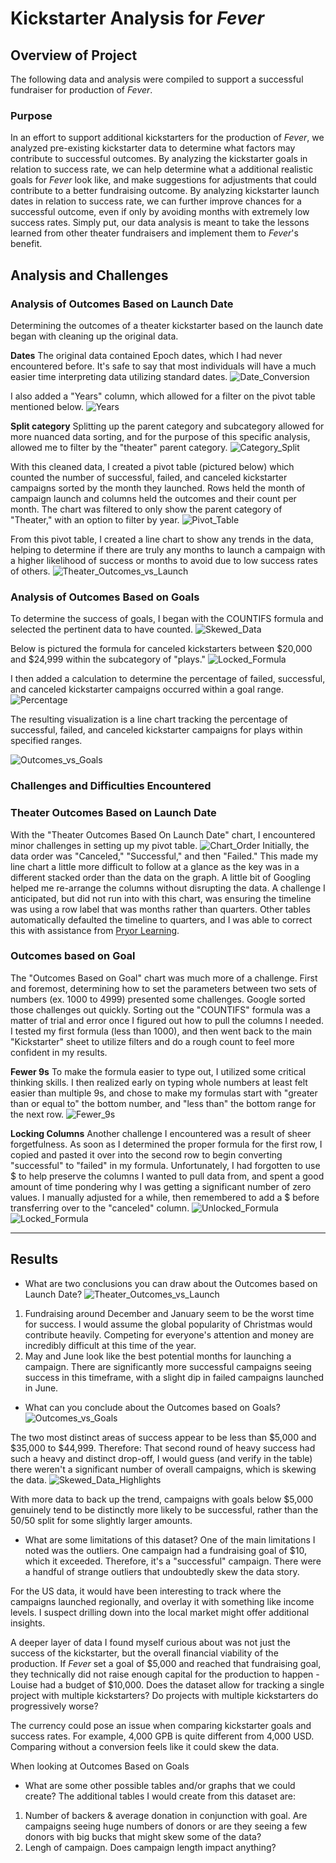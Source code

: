 # Kickstarter Analysis for *Fever*

## Overview of Project
The following data and analysis were compiled to support a successful fundraiser for production of *Fever*. 

### Purpose
In an effort to support additional kickstarters for the production of *Fever*, we analyzed pre-existing kickstarter data to determine what factors may contribute to successful outcomes. By analyzing the kickstarter goals in relation to success rate, we can help determine what a additional realistic goals for *Fever* look like, and make suggestions for adjustments that could contribute to a better fundraising outcome. By analyzing kickstarter launch dates in relation to success rate, we can further improve chances for a successful outcome, even if only by avoiding months with extremely low success rates. Simply put, our data analysis is meant to take the lessons learned from other theater fundraisers and implement them to *Fever*'s benefit.   

## Analysis and Challenges

### Analysis of Outcomes Based on Launch Date
Determining the outcomes of a theater kickstarter based on the launch date began with cleaning up the original data.

**Dates**
The original data contained Epoch dates, which I had never encountered before. It's safe to say that most individuals will have a much easier time interpreting data utilizing standard dates.
![Date_Conversion](https://github.com/TRACIE-F/kickstarter_analysis/blob/main/Resources/Date_Conversion.png)

I also added a "Years" column, which allowed for a filter on the pivot table mentioned below.
![Years](https://github.com/TRACIE-F/kickstarter_analysis/blob/main/Resources/Years.png)

**Split category**
Splitting up the parent category and subcategory allowed for more nuanced data sorting, and for the purpose of this specific analysis, allowed me to filter by the "theater" parent category.
![Category_Split](https://github.com/TRACIE-F/kickstarter_analysis/blob/main/Resources/Category_Split.png)

With this cleaned data, I created a pivot table (pictured below) which counted the number of successful, failed, and canceled kickstarter campaigns sorted by the month they launched. Rows held the month of campaign launch and columns held the outcomes and their count per month. The chart was filtered to only show the parent category of "Theater," with an option to filter by year.
![Pivot_Table](https://github.com/TRACIE-F/kickstarter_analysis/blob/main/Resources/Pivot_Table.png)

From this pivot table, I created a line chart to show any trends in the data, helping to determine if there are truly any months to launch a campaign with a higher likelihood of success or months to avoid due to low success rates of others.
![Theater_Outcomes_vs_Launch](https://github.com/TRACIE-F/kickstarter_analysis/blob/main/Resources/Theater_Outcomes_vs_Launch.png)

### Analysis of Outcomes Based on Goals
To determine the success of goals, I began with the COUNTIFS formula and selected the pertinent data to have counted. 
![Skewed_Data](https://github.com/TRACIE-F/kickstarter_analysis/blob/main/Resources/Skewed_Data.png)

Below is pictured the formula for canceled kickstarters between $20,000 and $24,999 within the subcategory of "plays."
![Locked_Formula](https://github.com/TRACIE-F/kickstarter_analysis/blob/main/Resources/Locked%20Formula.png)

I then added a calculation to determine the percentage of failed, successful, and canceled kickstarter campaigns occurred within a goal range.
![Percentage](https://github.com/TRACIE-F/kickstarter_analysis/blob/main/Resources/Percentage.png)

The resulting visualization is a line chart tracking the percentage of successful, failed, and canceled kickstarter campaigns for plays within specified ranges.

![Outcomes_vs_Goals](https://github.com/TRACIE-F/kickstarter_analysis/blob/main/Resources/Outcomes_vs_Goals.png)

### Challenges and Difficulties Encountered
### Theater Outcomes Based on Launch Date
With the "Theater Outcomes Based On Launch Date" chart, I encountered minor challenges in setting up my pivot table.
![Chart_Order](https://github.com/TRACIE-F/kickstarter_analysis/blob/main/Resources/Chart_Order.png)
Initially, the data order was "Canceled," "Successful," and then "Failed." This made my line chart a little more difficult to follow at a glance as the key was in a different stacked order than the data on the graph. A little bit of Googling helped me re-arrange the columns without disrupting the data. 
A challenge I anticipated, but did not run into with this chart, was ensuring the timeline was using a row label that was months rather than quarters. Other tables automatically defaulted the timeline to quarters, and I was able to correct this with assistance from [Pryor Learning](https://www.pryor.com/blog/grouping-excel-pivottable-data-by-month/).

### Outcomes based on Goal
The "Outcomes Based on Goal" chart was much more of a challenge. First and foremost, determining how to set the parameters between two sets of numbers (ex. 1000 to 4999) presented some challenges. Google sorted those challenges out quickly. Sorting out the "COUNTIFS" formula was a matter of trial and error once I figured out how to pull the columns I needed. I tested my first formula (less than 1000), and then went back to the main "Kickstarter" sheet to utilize filters and do a rough count to feel more confident in my results.

**Fewer 9s**
To make the formula easier to type out, I utilized some critical thinking skills. I then realized early on typing whole numbers at least felt easier than multiple 9s, and chose to make my formulas start with "greater than or equal to" the bottom number, and "less than" the bottom range for the next row.
![Fewer_9s](https://github.com/TRACIE-F/kickstarter_analysis/blob/main/Resources/Fewer_9s.png)

**Locking Columns**
Another challenge I encountered was a result of sheer forgetfulness. As soon as I determined the proper formula for the first row, I copied and pasted it over into the second row to begin converting "successful" to "failed" in my formula. Unfortunately, I had forgotten to use $ to help preserve the columns I wanted to pull data from, and spent a good amount of time pondering why I was getting a significant number of zero values. I manually adjusted for a while, then remembered to add a $ before transferring over to the "canceled" column.
![Unlocked_Formula](https://github.com/TRACIE-F/kickstarter_analysis/blob/main/Resources/Unlocked_Formula.png)
![Locked_Formula](https://github.com/TRACIE-F/kickstarter_analysis/blob/main/Resources/Locked%20Formula.png)

---
## Results

- What are two conclusions you can draw about the Outcomes based on Launch Date?
![Theater_Outcomes_vs_Launch](https://github.com/TRACIE-F/kickstarter_analysis/blob/main/Resources/Theater_Outcomes_vs_Launch.png)

1. Fundraising around December and January seem to be the worst time for success. I would assume the global popularity of Christmas would contribute heavily. Competing for everyone's attention and money are incredibly difficult at this time of the year.
2. May and June look like the best potential months for launching a campaign. There are significantly more successful campaigns seeing success in this timeframe, with a slight dip in failed campaigns launched in June.

- What can you conclude about the Outcomes based on Goals?
![Outcomes_vs_Goals](https://github.com/TRACIE-F/kickstarter_analysis/blob/main/Resources/Outcomes_vs_Goals.png)

The two most distinct areas of success appear to be less than $5,000 and $35,000 to $44,999. Therefore:
That second round of heavy success had such a heavy and distinct drop-off, I would guess (and verify in the table) there weren't a significant number of overall campaigns, which is skewing the data.
![Skewed_Data_Highlights](https://github.com/TRACIE-F/kickstarter_analysis/blob/main/Resources/Skewed_Data_Highlights.png)

With more data to back up the trend, campaigns with goals below $5,000 genuinely tend to be distinctly more likely to be successful, rather than the 50/50 split for some slightly larger amounts. 

- What are some limitations of this dataset?
One of the main limitations I noted was the outliers. One campaign had a fundraising goal of $10, which it exceeded. Therefore, it's a "successful" campaign. There were a handful of strange outliers that undoubtedly skew the data story. 

For the US data, it would have been interesting to track where the campaigns launched regionally, and overlay it with something like income levels. I suspect drilling down into the local market might offer additional insights.

A deeper layer of data I found myself curious about was not just the success of the kickstarter, but the overall financial viability of the production. If *Fever* set a goal of $5,000 and reached that fundraising goal, they technically did not raise enough capital for the production to happen - Louise had a budget of $10,000. Does the dataset allow for tracking a single project with multiple kickstarters? Do projects with multiple kickstarters do progressively worse?

The currency could pose an issue when comparing kickstarter goals and success rates. For example, 4,000 GPB is quite different from 4,000 USD. Comparing without a conversion feels like it could skew the data.

When looking at Outcomes Based on Goals

- What are some other possible tables and/or graphs that we could create?
The additional tables I would create from this dataset are:
1. Number of backers & average donation in conjunction with goal. Are campaigns seeing huge numbers of donors or are they seeing a few donors with big bucks that might skew some of the data?
2. Lengh of campaign. Does campaign length impact anything?
